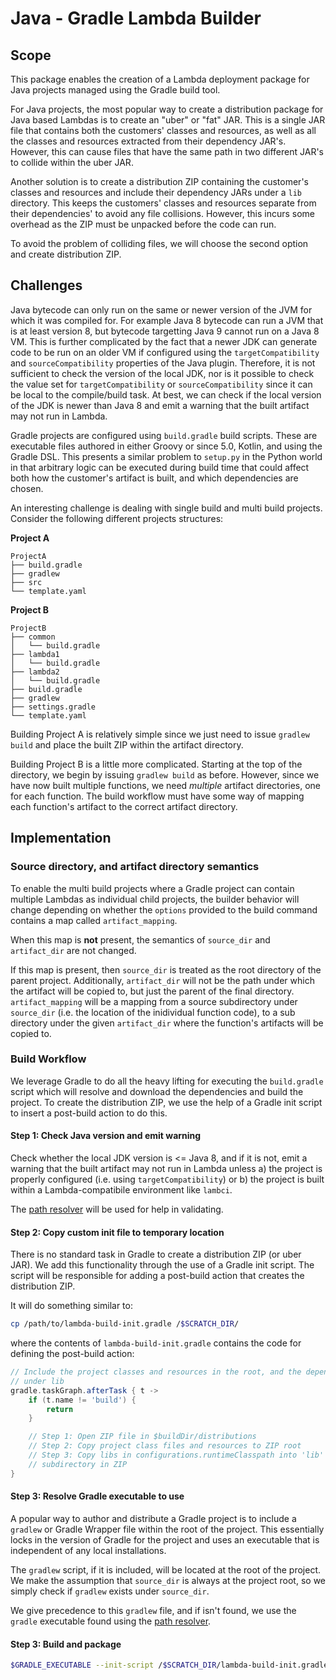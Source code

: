 # Java - Gradle Lambda Builder

## Scope

This package enables the creation of a Lambda deployment package for Java
projects managed using the Gradle build tool.

For Java projects, the most popular way to create a distribution package for
Java based Lambdas is to create an "uber" or "fat" JAR. This is a single JAR
file that contains both the customers' classes and resources, as well as all the
classes and resources extracted from their dependency JAR's. However, this can
cause files that have the same path in two different JAR's to collide within the
uber JAR.

Another solution is to create a distribution ZIP containing the customer's
classes and resources and include their dependency JARs under a `lib` directory.
This keeps the customers' classes and resources separate from their
dependencies' to avoid any file collisions. However, this incurs some overhead
as the ZIP must be unpacked before the code can run.

To avoid the problem of colliding files, we will choose the second option and
create distribution ZIP.

## Challenges

Java bytecode can only run on the same or newer version of the JVM for which
it was compiled for. For example Java 8 bytecode can run a JVM that is at
least version 8, but bytecode targetting Java 9 cannot run on a Java 8 VM.
This is further complicated by the fact that a newer JDK can generate code to
be run on an older VM if configured using the `targetCompatibility` and
`sourceCompatibility` properties of the Java plugin. Therefore, it is not
sufficient to check the version of the local JDK, nor is it possible to check
the value set for `targetCompatibility` or `sourceCompatibility` since it can
be local to the compile/build task. At best, we can check if the local
version of the JDK is newer than Java 8 and emit a warning that the built
artifact may not run in Lambda.

Gradle projects are configured using `build.gradle` build scripts. These are
executable files authored in either Groovy or since 5.0, Kotlin, and using the
Gradle DSL. This presents a similar problem to `setup.py` in the Python world in
that arbitrary logic can be executed during build time that could affect both
how the customer's artifact is built, and which dependencies are chosen.

An interesting challenge is dealing with single build and multi build projects.
Consider the following different projects structures:

**Project A**
```
ProjectA
├── build.gradle
├── gradlew
├── src
└── template.yaml
```

**Project B**
```
ProjectB
├── common
│   └── build.gradle
├── lambda1
│   └── build.gradle
├── lambda2
│   └── build.gradle
├── build.gradle
├── gradlew
├── settings.gradle
└── template.yaml
```

Building Project A is relatively simple since we just need to issue `gradlew
build` and place the built ZIP within the artifact directory.

Building Project B is a little more complicated. Starting at the top of the
directory, we begin by issuing `gradlew build` as before. However, since we have
now built multiple functions, we need *multiple* artifact directories, one for
each function. The build workflow must have some way of mapping each function's
artifact to the correct artifact directory.

## Implementation

### Source directory, and artifact directory semantics

To enable the multi build projects where a Gradle project can contain multiple
Lambdas as individual child projects, the builder behavior will change depending
on whether the `options` provided to the build command contains a map called
`artifact_mapping`.

When this map is **not** present, the semantics of `source_dir` and
`artifact_dir` are not changed.

If this map is present, then `source_dir` is treated as the root directory of
the parent project. Additionally, `artifact_dir` will not be the path under
which the artifact will be copied to, but just the parent of the final
directory. `artifact_mapping` will be a mapping from a source subdirectory under
`source_dir` (i.e. the location of the inidividual function code), to a sub
directory under the given `artifact_dir` where the function's artifacts will be
copied to.

### Build Workflow

We leverage Gradle to do all the heavy lifting for executing the
`build.gradle` script which will resolve and download the dependencies and
build the project. To create the distribution ZIP, we use the help of a
Gradle init script to insert a post-build action to do this.


#### Step 1: Check Java version and emit warning

Check whether the local JDK version is <= Java 8, and if it is not, emit a
warning that the built artifact may not run in Lambda unless a) the project is
properly configured (i.e. using `targetCompatibility`) or b) the project is
built within a Lambda-compatibile environment like `lambci`.

The [path resolver][path resolver] will be used for help in validating.

#### Step 2: Copy custom init file to temporary location

There is no standard task in Gradle to create a distribution ZIP (or uber JAR).
We add this functionality through the use of a Gradle init script. The script
will be responsible for adding a post-build action that creates the distribution
ZIP.

It will do something similar to:

```sh
cp /path/to/lambda-build-init.gradle /$SCRATCH_DIR/
```

where the contents of `lambda-build-init.gradle` contains the code for defining
the post-build action:

```gradle
// Include the project classes and resources in the root, and the dependencies
// under lib
gradle.taskGraph.afterTask { t ->
    if (t.name != 'build') {
        return
    }

    // Step 1: Open ZIP file in $buildDir/distributions
    // Step 2: Copy project class files and resources to ZIP root
    // Step 3: Copy libs in configurations.runtimeClasspath into 'lib'
    // subdirectory in ZIP
}
```

#### Step 3: Resolve Gradle executable to use

A popular way to author and distribute a Gradle project is to include a
`gradlew` or Gradle Wrapper file within the root of the project. This
essentially locks in the version of Gradle for the project and uses an
executable that is independent of any local installations.

The `gradlew` script, if it is included, will be located at the root of the
project. We make the assumption that `source_dir` is always at the project root,
so we simply check if `gradlew` exists under `source_dir`.

We give precedence to this `gradlew` file, and if isn't found, we use the
`gradle` executable found using the [path resolver][path resolver].

#### Step 3: Build and package

```sh
$GRADLE_EXECUTABLE --init-script /$SCRATCH_DIR/lambda-build-init.gradle build
```

[path resolver]: https://github.com/awslabs/aws-lambda-builders/pull/55
